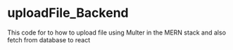 # uploadFile_Backend
This code for to how to upload file using Multer in the MERN stack and also fetch from database to react
